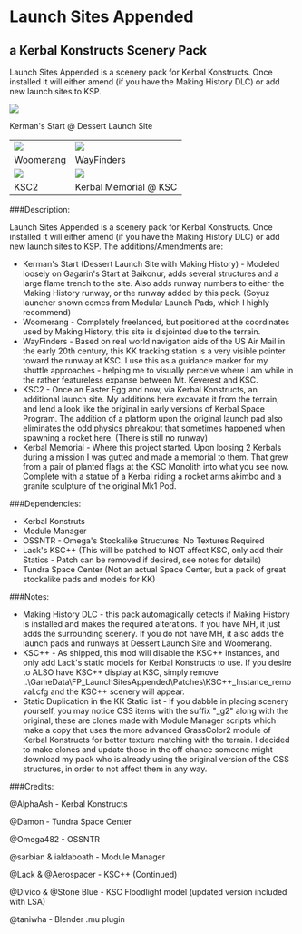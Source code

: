 # Launch Sites Appended
## a Kerbal Konstructs Scenery Pack
Launch Sites Appended is a scenery pack for Kerbal Konstructs. Once installed it will either amend (if you have the Making History DLC) or add new launch sites to KSP.

![](http://imgur.com/WYj0tajl.png)

Kerman's Start @ Dessert Launch Site

|   |   |
| --- | --- |
| ![](http://imgur.com/cM1rNkEm.png) | ![](http://imgur.com/YsXHnZDm.png) |
| Woomerang | WayFinders |
| ![](http://imgur.com/UgcSMQQm.png) | ![](http://imgur.com/zDhKu4Dm.png) |
| KSC2 | Kerbal Memorial @ KSC |

###Description:

Launch Sites Appended is a scenery pack for Kerbal Konstructs. Once installed it will either amend (if you have the Making History DLC) or add new launch sites to KSP.
The additions/Amendments are:

* Kerman's Start (Dessert Launch Site with Making History) - Modeled loosely on Gagarin's Start at Baikonur, adds several structures and a large flame trench to the site. Also adds runway numbers to either the Making History runway, or the runway added by this pack. (Soyuz launcher shown comes from Modular Launch Pads, which I highly recommend)
* Woomerang - Completely freelanced, but positioned at the coordinates used by Making History, this site is disjointed due to the terrain.
* WayFinders - Based on real world navigation aids of the US Air Mail in the early 20th century, this KK tracking station is a very visible pointer toward the runway at KSC. I use this as a guidance marker for my shuttle approaches - helping me to visually perceive where I am while in the rather featureless expanse between Mt. Keverest and KSC.
* KSC2 - Once an Easter Egg and now, via Kerbal Konstructs, an additional launch site. My additions here excavate it from the terrain, and lend a look like the original in early versions of Kerbal Space Program. The addition of a platform upon the original launch pad also eliminates the odd physics phreakout that sometimes happened when spawning a rocket here. (There is still no runway)
* Kerbal Memorial - Where this project started. Upon loosing 2 Kerbals during a mission I was gutted and made a memorial to them. That grew from a pair of planted flags at the KSC Monolith into what you see now. Complete with a statue of a Kerbal riding a rocket arms akimbo and a granite sculpture of the original Mk1 Pod.

###Dependencies:

* Kerbal Konstruts
* Module Manager
* OSSNTR - Omega's Stockalike Structures: No Textures Required
* Lack's KSC++ (This will be patched to NOT affect KSC, only add their Statics - Patch can be removed if desired, see notes for details)
* Tundra Space Center (Not an actual Space Center, but a pack of great stockalike pads and models for KK)

###Notes:

* Making History DLC - this pack automagically detects if Making History is installed and makes the required alterations. If you have MH, it just adds the surrounding scenery. If you do not have MH, it also adds the launch pads and runways at Dessert Launch Site and Woomerang.
* KSC++ - As shipped, this mod will disable the KSC++ instances, and only add Lack's static models for Kerbal Konstructs to use. If you desire to ALSO have KSC++ display at KSC, simply remove ..\GameData\FP_LaunchSitesAppended\Patches\KSC++_Instance_removal.cfg and the KSC++ scenery will appear.
* Static Duplication in the KK Static list - If you dabble in placing scenery yourself, you may notice OSS items with the suffix "_g2" along with the original, these are clones made with Module Manager scripts which make a copy that uses the more advanced GrassColor2 module of Kerbal Konstructs for better texture matching with the terrain. I decided to make clones and update those in the off chance someone might download my pack who is already using the original version of the OSS structures, in order to not affect them in any way.

###Credits:

@AlphaAsh  - Kerbal Konstructs

@Damon - Tundra Space Center

@Omega482 - OSSNTR

@sarbian & ialdaboath - Module Manager

@Lack & @Aerospacer - KSC++ (Continued)

@Divico & @Stone Blue - KSC Floodlight model (updated version included with LSA)

@taniwha - Blender .mu plugin
